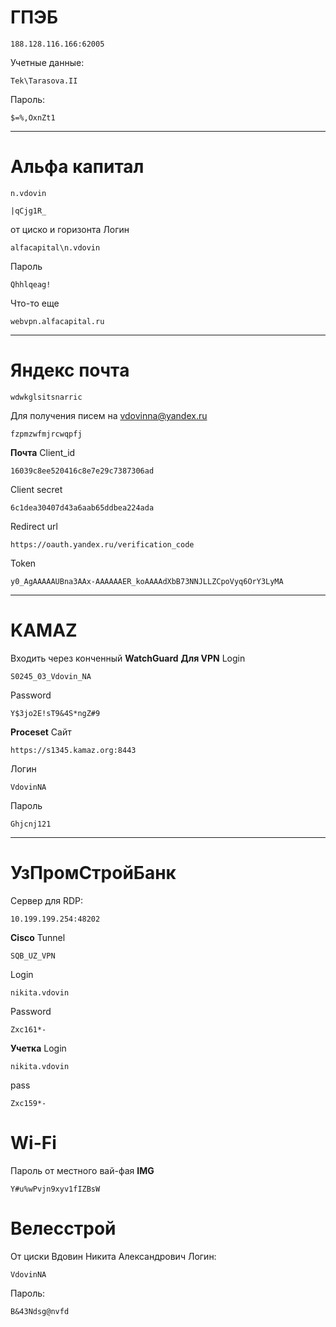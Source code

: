 # ГПЭБ
```
188.128.116.166:62005
```

Учетные данные: 
```
Tek\Tarasova.II
```

Пароль:  
```
$=%,OxnZt1
```

_________________________________________________
# Альфа капитал
```
n.vdovin
```

```
|qCjg1R_
```
	 
от циско и горизонта
Логин
```
alfacapital\n.vdovin
```
Пароль
```
Qhhlqeag!
```
Что-то еще
```
webvpn.alfacapital.ru
```
_________________________________________________

# Яндекс почтa
```
wdwkglsitsnarric
```

Для получения писем на vdovinna@yandex.ru
```
fzpmzwfmjrcwqpfj
```

**Почта**
Client_id
```
16039c8ee520416c8e7e29c7387306ad
```
Client secret
```
6c1dea30407d43a6aab65ddbea224ada
```
Redirect url
```
https://oauth.yandex.ru/verification_code
```

Token
```
y0_AgAAAAAUBna3AAx-AAAAAAER_koAAAAdXbB73NNJLLZCpoVyq6OrY3LyMA
```

---
# KAMAZ
Входить через конченный **WatchGuard**
**Для VPN**
Login
```
S0245_03_Vdovin_NA
```

Password
```
Y$3jo2E!sT9&4S*ngZ#9
```

**Proceset**
Сайт
```
https://s1345.kamaz.org:8443
```

Логин
```
VdovinNA
```

Пароль
```
Ghjcnj121
```

---

# УзПромСтройБанк

Сервер для RDP:
```
10.199.199.254:48202
```

**Cisco**
Tunnel
```
SQB_UZ_VPN
```

Login
```
nikita.vdovin
```

Password
```
Zxc161*-
```

**Учетка**
Login
```
nikita.vdovin
```

pass
```
Zxc159*-
```

# Wi-Fi
Пароль от местного вай-фая **IMG**
```
Y#u%wPvjn9xyv1fIZBsW
```

# Велесстрой
От циски
Вдовин Никита Александрович
Логин: 
```
VdovinNA
```
Пароль: 
```
B&43Ndsg@nvfd
```
